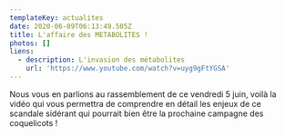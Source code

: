 ```yaml
---
templateKey: actualites
date: 2020-06-09T06:13:49.505Z
title: L'affaire des METABOLITES !
photos: []
liens:
  - description: L'invasion des métabolites
    url: 'https://www.youtube.com/watch?v=uyg9gFtYGSA'
---
```

Nous vous en parlions au rassemblement de ce vendredi 5 juin, voilà la vidéo qui vous permettra de comprendre en détail les enjeux de ce scandale sidérant qui pourrait bien être la prochaine campagne des coquelicots !
